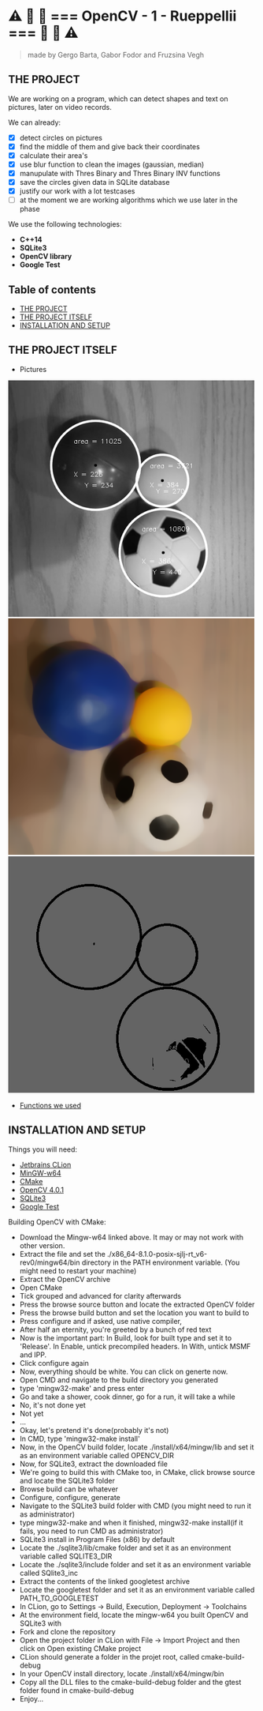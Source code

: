 # :warning:  :traffic_light:  :red_car:  === OpenCV - 1 - Rueppellii ===  :red_car:  :traffic_light:  :warning:
> made by Gergo Barta, Gabor Fodor and Fruzsina Vegh

## THE PROJECT
We are working on a program, which can detect shapes and text on pictures, later on video records.

We can already:
 - [x] detect circles on pictures
 - [x] find the middle of them and give back their coordinates
 - [x] calculate their area's
 - [x] use blur function to clean the images (gaussian, median)
 - [x] manupulate with Thres Binary and Thres Binary INV functions
 - [x] save the circles given data in SQLite database
 - [x] justify our work with a lot testcases
 - [ ] at the moment we are working algorithms which we use later in the phase

We use the following technologies:
* __C++14__
* __SQLite3__
* __OpenCV library__
* __Google Test__

## Table of contents
- [THE PROJECT](#the-project)
- [THE PROJECT ITSELF](#the-project-itself)
- [INSTALLATION AND SETUP](#installation-and-setup)


## THE PROJECT ITSELF
 - Pictures

![](img/detect_circles.PNG)
![](img/detect_circles_2.png)
![](./img/detect_circles_3.png)

 - [Functions we used](docs/functions.md)


## INSTALLATION AND SETUP
 Things you will need:

 - [Jetbrains CLion](https://www.jetbrains.com/clion/)
 - [MinGW-w64](https://drive.google.com/open?id=1tNNNxxlnYyeeiGAozp307DbwI1kel2AQ)
 - [CMake](https://github.com/Kitware/CMake/releases/download/v3.14.0-rc1/cmake-3.14.0-rc1-win64-x64.msi)
 - [OpenCV 4.0.1](https://github.com/opencv/opencv/archive/4.0.1.zip)
 - [SQLite3](https://drive.google.com/open?id=1fUCQl_v66Zl4Wb51pFHGSVmeZyfMp83z)
 - [Google Test](https://github.com/green-fox-academy/teaching-materials/blob/master/workshop/testing/env-setup/cpp/resource/googletest.zip)

Building OpenCV with CMake:
 - Download the Mingw-w64 linked above. It may or may not work with other version.
 - Extract the file and set the ./x86_64-8.1.0-posix-sjlj-rt_v6-rev0/mingw64/bin directory in the
 PATH environment variable. (You might need to restart your machine)
 - Extract the OpenCV archive
 - Open CMake
 - Tick grouped and advanced for clarity afterwards
 - Press the browse source button and locate the extracted OpenCV folder
 - Press the browse build button and set the location you want to build to
 - Press configure and if asked, use native compiler,
 - After half an eternity, you're greeted by a bunch of red text
 - Now is the important part: In Build, look for built type and set it to 'Release'. In Enable, untick precompiled headers.
 In With, untick MSMF and IPP.
 - Click configure again
 - Now, everything should be white. You can click on generte now.
 - Open CMD and navigate to the build directory you generated
 - type 'mingw32-make' and press enter
 - Go and take a shower, cook dinner, go for a run, it will take a while
 - No, it's not done yet
 - Not yet
 - ...
 - Okay, let's pretend it's done(probably it's not)
 - In CMD, type 'mingw32-make install'
 - Now, in the OpenCV build folder, locate ./install/x64/mingw/lib and set it as an environment variable called OPENCV_DIR
 - Now, for SQLite3, extract the downloaded file
 - We're going to build this with CMake too, in CMake, click browse source and locate the SQLite3 folder
 - Browse build can be whatever
 - Configure, configure, generate
 - Navigate to the SQLite3 build folder with CMD (you might need to run it as administrator)
 - type mingw32-make and when it finished, mingw32-make install(if it fails, you need to run CMD as administrator)
 - SQLite3 install in Program Files (x86) by default
 - Locate the ./sqlite3/lib/cmake folder and set it as an environment variable called SQLITE3_DIR
 - Locate the ./sqlite3/include folder and set it as an environment variable called SQlite3_inc
 - Extract the contents of the linked googletest archive
 - Locate the googletest folder and set it as an environment variable called PATH_TO_GOOGLETEST
 - In CLion, go to Settings -> Build, Execution, Deployment -> Toolchains
 - At the environment field, locate the mingw-w64 you built OpenCV and SQLite3 with
 - Fork and clone the repository
 - Open the project folder in CLion with File -> Import Project and then click on Open existing CMake project
 - CLion should generate a folder in the projet root, called cmake-build-debug
 - In your OpenCV install directory, locate ./install/x64/mingw/bin
 - Copy all the DLL files to the cmake-build-debug folder and the gtest folder found in cmake-build-debug
 - Enjoy...
